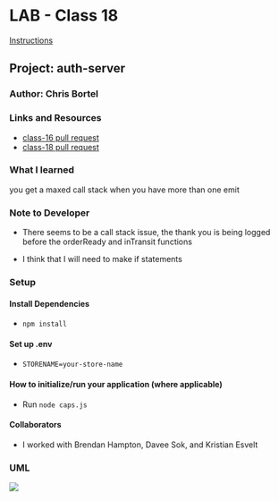 # LAB - Class 18

[Instructions](https://codefellows.github.io/code-401-javascript-guide/curriculum/class-18/lab/)

## Project: auth-server

### Author: Chris Bortel

### Links and Resources

- [class-16 pull request](https://github.com/Chris-Bortel/caps-system/pull/1)
- [class-18 pull request](https://github.com/Chris-Bortel/caps-system/pull/2)
<!-- - [ci/cd](http://xyz.com) (GitHub Actions)
- [back-end server url](http://xyz.com) (when applicable)
- [front-end application](http://xyz.com) (when applicable) -->

### What I learned

you get a maxed call stack when you have more than one emit

### Note to Developer

- There seems to be a call stack issue, the thank you is being logged before the orderReady and inTransit functions

- I think that I will need to make if statements

### Setup

#### Install Dependencies

- `npm install`

#### Set up .env

- `STORENAME=your-store-name`

#### How to initialize/run your application (where applicable)

- Run `node caps.js`

<!-- #### How to use your library (where applicable) -->

<!-- #### Tests -->

<!-- - How do you run tests?
- Any tests of note?
- Describe any tests that you did not complete, skipped, etc -->

#### Collaborators

- I worked with Brendan Hampton, Davee Sok, and Kristian Esvelt

### UML

![](class-16-uml.png)

<!-- Link to an image of the UML for your application and response to events -->

